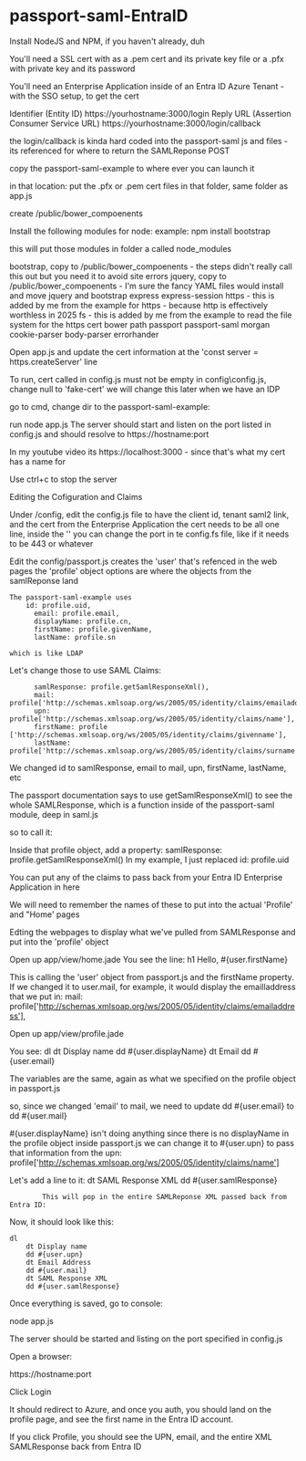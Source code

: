 # passport-saml-EntraID

Install NodeJS and NPM, if you haven't already, duh

You'll need a SSL cert with as a .pem cert and its private key file 
	or a .pfx with private key and its password

You'll need an Enterprise Application inside of an Entra ID Azure Tenant - with the SSO setup, to get the cert

Identifier (Entity ID)
https://yourhostname:3000/login
Reply URL (Assertion Consumer Service URL)
https://yourhostname:3000/login/callback

the login/callback is kinda hard coded into the passport-saml js and files - its referenced for where to return the SAMLReponse POST

copy the passport-saml-example to where ever you can launch it

in that location:
put the .pfx or .pem cert files in that folder, same folder as app.js

create /public/bower_compoenents

Install the following modules for node:
example: npm install bootstrap

this will put those modules in folder a called node_modules

bootstrap, copy to /public/bower_compoenents - the steps didn't really call this out but you need it to avoid site errors
jquery, copy to /public/bower_compoenents - I'm sure the fancy YAML files would install and move jquery and bootstrap
express
express-session
https - this is added by me from the example for https - because http is effectively worthless in 2025
fs - this is added by me from the example to read the file system for the https cert
bower
path
passport
passport-saml
morgan
cookie-parser
body-parser
errorhander

Open app.js and update the cert information at the 'const server = https.createServer' line

To run, cert called in config.js must not be empty
in config\config.js, change null to 'fake-cert'
	we will change this later when we have an IDP

go to cmd, change dir to the passport-saml-example:

run node app.js
The server should start and listen on the port listed in config.js
and should resolve to https://hostname:port

In my youtube video its https://localhost:3000 - since that's what my cert has a name for

Use ctrl+c to stop the server

Editing the Cofiguration and Claims

Under /config, edit the config.js file to have the client id, tenant saml2 link, and the cert from the Enterprise Application
	the cert needs to be all one line, inside the ''
	you can change the port in te config.fs file, like if it needs to be 443 or whatever

Edit the config/passport.js
	creates the 'user' that's refenced in the web pages
	the 'profile' object options are where the objects from the samlReponse land
	
	The passport-saml-example uses 
	    id: profile.uid,
          email: profile.email,
          displayName: profile.cn,
          firstName: profile.givenName,
          lastName: profile.sn

	which is like LDAP

Let's change those to use SAML Claims:

          samlResponse: profile.getSamlResponseXml(),
          mail: profile['http://schemas.xmlsoap.org/ws/2005/05/identity/claims/emailaddress'],
          upn: profile['http://schemas.xmlsoap.org/ws/2005/05/identity/claims/name'],
          firstName: profile ['http://schemas.xmlsoap.org/ws/2005/05/identity/claims/givenname'],
          lastName: profile['http://schemas.xmlsoap.org/ws/2005/05/identity/claims/surname']

We changed id to samlResponse, email to mail, upn, firstName, lastName, etc

The passport documentation says to use getSamlResponseXml() to see the whole SAMLResponse, which is a function inside of the passport-saml module, deep in saml.js

so to call it:

Inside that profile object, add a property: samlResponse: profile.getSamlResponseXml()
In my example, I just replaced id: profile.uid

You can put any of the claims to pass back from your Entra ID Enterprise Application in here

We will need to remember the names of these to put into the actual 'Profile' and "Home' pages

Edting the webpages to display what we've pulled from SAMLResponse and put into the 'profile' object

Open up app/view/home.jade
You see the line: h1 Hello, #{user.firstName}

This is calling the 'user' object from passport.js and the firstName property.
If we changed it to user.mail, for example, it would display the emailladdress that we put in: 
      mail: profile['http://schemas.xmlsoap.org/ws/2005/05/identity/claims/emailaddress'],

Open up app/view/profile.jade

You see: 	dl
		dt Display name
		dd #{user.displayName}
		dt Email
		dd #{user.email}

The variables are the same, again as what we specified on the profile object in passport.js

so, since we changed 'email' to mail, we need to update dd #{user.email} to dd #{user.mail}

#{user.displayName} isn't doing anything since there is no displayName in the profile object inside passport.js
we can change it to #{user.upn} to pass that information from the upn: profile['http://schemas.xmlsoap.org/ws/2005/05/identity/claims/name']

Let's add a line to it:
		dt SAML Response XML
		dd #{user.samlResponse}

            This will pop in the entire SAMLReponse XML passed back from Entra ID:

Now, it should look like this:

	dl
		dt Display name
		dd #{user.upn}
		dt Email Address
		dd #{user.mail}
		dt SAML Response XML
		dd #{user.samlResponse}

Once everything is saved, go to console:

node app.js

The server should be started and listing on the port specified in config.js

Open a browser:

https://hostname:port

Click Login

It should redirect to Azure, and once you auth, you should land on the profile page, and see the first name in the Entra ID account.

If you click Profile, you should see the UPN, email, and the entire XML SAMLResponse back from Entra ID
